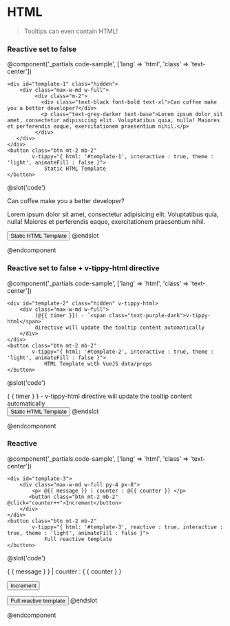 # HTML
> Tooltips can even contain HTML!

<html-table-v2/>

<h3>Reactive set to false</h3>

@component('_partials.code-sample', ['lang' => 'html', 'class' => 'text-center']) 

    <div id="template-1" class="hidden">
        <div class="max-w-md w-full">
             <div class="m-2">
               <div class="text-black font-bold text-xl">Can coffee make you a better developer?</div>
               <p class="text-grey-darker text-base">Lorem ipsum dolor sit amet, consectetur adipisicing elit. Voluptatibus quia, nulla! Maiores et perferendis eaque, exercitationem praesentium nihil.</p>
             </div>
       </div>
    </div>
    <button class="btn mt-2 mb-2"
            v-tippy="{ html: '#template-1', interactive : true, theme : 'light', animateFill : false }">
                Static HTML Template
    </button>

@slot('code')

<div id="template-1" class="hidden">
    <div class="max-w-md w-full">
        <div class="m-2">
            <div class="text-black font-bold text-xl">
                Can coffee make you a better developer?
            </div>
            <p class="text-grey-darker text-base">
                Lorem ipsum dolor sit amet, consectetur adipisicing elit. 
                Voluptatibus quia, nulla! Maiores et perferendis eaque,
                exercitationem praesentium nihil.
            </p>
        </div>
    </div>
</div>    

<button v-tippy="{ html: '#template-1', interactive : true, theme : 'light' }">
    Static HTML Template
</button>
@endslot 

@endcomponent

<h3>Reactive set to false + <span class="text-purple-dark">v-tippy-html</span> directive</h3>  

@component('_partials.code-sample', ['lang' => 'html', 'class' => 'text-center']) 

    <div id="template-2" class="hidden" v-tippy-html>
        <div class="max-w-md w-full">
             (@{{ timer }}) - `<span class="text-purple-dark">v-tippy-html</span>` 
             directive will update the tooltip content automatically
        </div>
    </div>
    <button class="btn mt-2 mb-2"
            v-tippy="{ html: '#template-2', interactive : true, theme : 'light', animateFill : false }">
                HTML Template with VueJS data/props
    </button>

@slot('code')

<div id="template-2" class="hidden" v-tippy-html>
        <div class="max-w-md w-full">
            { { timer } }  - <span class="text-purple-dark">v-tippy-html</span> 
            directive will update the tooltip content automatically
        </div>
</div>    

<button v-tippy="{ html: '#template-2', interactive : true, theme : 'light' }">
    Static HTML Template
</button>
@endslot 

@endcomponent

<h3>Reactive</h3>  
@component('_partials.code-sample', ['lang' => 'html', 'class' => 'text-center']) 

    <div id="template-3">
        <div class="max-w-md w-full py-4 px-8">
            <p> @{{ message }} | counter : @{{ counter }} </p>  
           <button class="btn mt-2 mb-2" @click="counter++">Increment</button>
        </div>
    </div>
    <button class="btn mt-2 mb-2"
            v-tippy="{ html: '#template-3', reactive : true, interactive : true, theme : 'light', animateFill : false }">
                Full reactive template
    </button>

@slot('code')

<div id="template-3">
    <div class="max-w-md w-full py-4 px-8">
        <p> { { message } } | counter : { { counter } } </p>  
       <button class="btn mt-2 mb-2" @click="counter++">Increment</button>
    </div>
</div>

<button v-tippy="{ html: '#template-3', reactive : true,
        interactive : true, theme : 'light', animateFill : false }">
    Full reactive template
</button>
@endslot 

@endcomponent